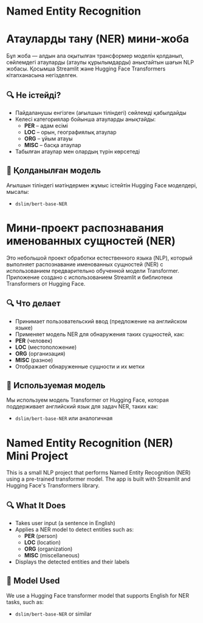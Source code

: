 # Named Entity Recognition

# Атауларды тану (NER) мини-жоба

Бұл жоба — алдын ала оқытылған трансформер моделін қолданып, сөйлемдегі атауларды (атаулы құрылымдарды) анықтайтын шағын NLP жобасы. Қосымша Streamlit және Hugging Face Transformers кітапханасына негізделген.

## 🔍 Не істейді?

- Пайдаланушы енгізген (ағылшын тіліндегі) сөйлемді қабылдайды
- Келесі категориялар бойынша атауларды анықтайды:
  - **PER** – адам есімі
  - **LOC** – орын, географиялық атаулар
  - **ORG** – ұйым атауы
  - **MISC** – басқа атаулар
- Табылған атаулар мен олардың түрін көрсетеді

## 🧠 Қолданылған модель

Ағылшын тіліндегі мәтіндермен жұмыс істейтін Hugging Face моделдері, мысалы:
- `dslim/bert-base-NER`

# Мини-проект распознавания именованных сущностей (NER)

Это небольшой проект обработки естественного языка (NLP), который выполняет распознавание именованных сущностей (NER) с использованием предварительно обученной модели Transformer. Приложение создано с использованием Streamlit и библиотеки Transformers от Hugging Face.

## 🔍 Что делает

- Принимает пользовательский ввод (предложение на английском языке)
- Применяет модель NER для обнаружения таких сущностей, как:
- **PER** (человек)
- **LOC** (местоположение)
- **ORG** (организация)
- **MISC** (разное)
- Отображает обнаруженные сущности и их метки

## 🧠 Используемая модель

Мы используем модель Transformer от Hugging Face, которая поддерживает английский язык для задач NER, таких как:
- `dslim/bert-base-NER` или аналогичная

# Named Entity Recognition (NER) Mini Project

This is a small NLP project that performs Named Entity Recognition (NER) using a pre-trained transformer model. The app is built with Streamlit and Hugging Face's Transformers library.

## 🔍 What It Does

- Takes user input (a sentence in English)
- Applies a NER model to detect entities such as:
  - **PER** (person)
  - **LOC** (location)
  - **ORG** (organization)
  - **MISC** (miscellaneous)
- Displays the detected entities and their labels

## 🧠 Model Used

We use a Hugging Face transformer model that supports English for NER tasks, such as:
- `dslim/bert-base-NER` or similar
